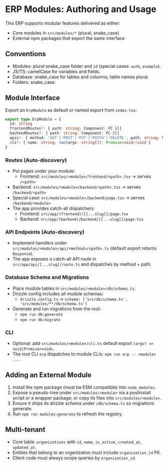 # ERP Modules: Authoring and Usage

This ERP supports modular features delivered as either:
- Core modules in `src/modules/*` (plural, snake_case)
- External npm packages that export the same interface

## Conventions
- Modules: plural snake_case folder and `id` (special cases: `auth`, `example`).
- JS/TS: camelCase for variables and fields.
- Database: snake_case for tables and columns; table names plural.
- Folders: snake_case.

## Module Interface
Export an `ErpModule` as default or named export from `index.tsx`:

```ts
export type ErpModule = {
  id: string
  frontendRoutes?: { path: string; Component: FC }[]
  backendRoutes?: { path: string; Component: FC }[]
  apis?: { method: 'GET'|'POST'|'PUT'|'PATCH'|'DELETE'; path: string; handler: ApiHandler }[]
  cli?: { name: string; run(argv: string[]): Promise<void>|void }
}
```

### Routes (Auto-discovery)
- Put pages under your module:
  - Frontend: `src/modules/<module>/frontend/<path>.tsx` → serves `/<path>`
- Backend: `src/modules/<module>/backend/<path>.tsx` → serves `/backend/<path>`
- Special case: `src/modules/<module>/backend/page.tsx` → serves `/backend/<module>`
- The app provides catch-all dispatchers:
  - Frontend: `src/app/(frontend)/[[...slug]]/page.tsx`
  - Backend: `src/app/(backend)/backend/[[...slug]]/page.tsx`

### API Endpoints (Auto-discovery)
- Implement handlers under `src/modules/<module>/api/<method>/<path>.ts` (default export returns `Response`).
- The app exposes a catch-all API route in `src/app/api/[...slug]/route.ts` and dispatches by method + path.

### Database Schema and Migrations
- Place module tables in `src/modules/<module>/db/schema.ts`.
- Drizzle config includes all module schemas:
  - `drizzle.config.ts` → `schema: ['src/db/schema.ts', 'src/modules/**/db/schema.ts']`
- Generate and run migrations from the root:
  - `npm run db:generate`
  - `npm run db:migrate`

### CLI
- Optional: add `src/modules/<module>/cli.ts` default export `(argv) => void|Promise<void>`.
- The root CLI `erp` dispatches to module CLIs: `npm run erp -- <module> ...`.

## Adding an External Module
1. Install the npm package (must be ESM compatible) into `node_modules`.
2. Expose a pseudo-tree under `src/modules/<module>` via a postinstall script or a wrapper package; or copy its files into `src/modules/<module>`.
3. Ensure it ships its drizzle schema under `/db/schema.ts` so migrations generate.
4. Run `npm run modules:generate` to refresh the registry.

## Multi-tenant
- Core table: `organizations` with `id`, `name`, `is_active`, `created_at`, `updated_at`.
- Entities that belong to an organization must include `organization_id` FK.
- Client code must always scope queries by `organization_id`.
